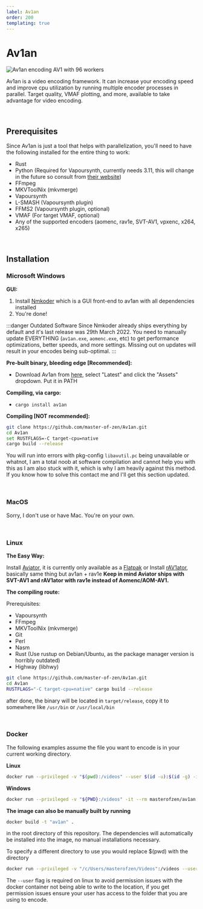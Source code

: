 ```yaml
---
label: Av1an
order: 200
templating: true
---
```


# Av1an

![Av1an encoding AV1 with 96 workers](https://cdn.discordapp.com/attachments/756076013372440656/1103284312675188777/av1an_96_workers.jpeg)

Av1an is a video encoding framework. It can increase your encoding speed and improve cpu utilization by running multiple encoder processes in parallel. Target quality, VMAF plotting, and more, available to take advantage for video encoding.

&nbsp;&nbsp;
## Prerequisites
Since Av1an is just a tool that helps with parallelization, you'll need to have the following installed for the entire thing to work: 
- Rust
- Python (Required for Vapoursynth, currently needs 3.11, this will change in the future so consult from [their website](http://www.vapoursynth.com/doc/installation.html))
- FFmpeg
- MKVToolNix (mkvmerge)
- Vapoursynth
- L-SMASH (Vapoursynth plugin)
- FFMS2 (Vapoursynth plugin, optional)
- VMAF (For target VMAF, optional)
- Any of the supported encoders (aomenc, rav1e, SVT-AV1, vpxenc, x264, x265)

&nbsp;&nbsp;
## Installation
### Microsoft Windows
**GUI:**
1. Install [Nmkoder](https://github.com/n00mkrad/nmkoder) which is a GUI front-end to av1an with all dependencies installed
2. You're done!

:::danger Outdated Software
Since Nmkoder already ships everything by default and it's last release was 29th March 2022. You need to manually update EVERYTHING (``av1an.exe``, ``aomenc.exe``, etc) to get performance optimizations, better speeds, and more settings. Missing out on updates will result in your encodes being sub-optimal.
:::


**Pre-built binary, bleeding edge [Recommended]:**

- Download Av1an from [here](https://github.com/master-of-zen/Av1an/releases), select "Latest" and click the "Assets" dropdown. Put it in PATH

**Compiling, via cargo:**

- ``cargo install av1an``

**Compiling [NOT recommended]:**
```bash
git clone https://github.com/master-of-zen/Av1an.git
cd Av1an
set RUSTFLAGS=-C target-cpu=native
cargo build --release
```
You will run into errors with pkg-config ``libavutil.pc`` being unavailable or whatnot, I am a total noob at software compilation and cannot help you with this as I am also stuck with it, which is why I am heavily against this method. If you know how to solve this contact me and I'll get this section updated.

&nbsp;&nbsp;
### MacOS

Sorry, I don't use or have Mac. You're on your own.

&nbsp;&nbsp;
### Linux

**The Easy Way:** 

Install [Aviator](https://github.com/gianni-rosato/aviator), it is currently only available as a [Flatpak](https://beta.flathub.org/apps/net.natesales.Aviator)
or
Install [rAV1ator](https://giannirosato.com/blog/post/aviator-1/), basically same thing but av1an + rav1e
**Keep in mind Aviator ships with SVT-AV1 and rAV1ator with rav1e instead of Aomenc/AOM-AV1.**
&nbsp;&nbsp;


**The compiling route:**

Prerequisites: 
- Vapoursynth
- FFmpeg
- MKVToolNix (mkvmerge)
- Git
- Perl
- Nasm
- Rust (Use rustup on Debian/Ubuntu, as the package manager version is horribly outdated)
- Highway (libhwy)

```bash
git clone https://github.com/master-of-zen/Av1an.git
cd Av1an
RUSTFLAGS="-C target-cpu=native" cargo build --release
```

after done, the binary will be located in ``target/release``, copy it to somewhere like ``/usr/bin`` or ``/usr/local/bin``

&nbsp;&nbsp;

### Docker
The following examples assume the file you want to encode is in your current working directory.

**Linux**

```bash
docker run --privileged -v "$(pwd):/videos" --user $(id -u):$(id -g) -it --rm masterofzen/av1an:latest -i S01E01.mkv {options}
```

**Windows**

```bash
docker run --privileged -v "${PWD}:/videos" -it --rm masterofzen/av1an:latest -i S01E01.mkv {options}
```

**The image can also be manually built by running**

```bash
docker build -t "av1an" .
```
in the root directory of this repository. The dependencies will automatically be installed into the image, no manual installations necessary.


To specify a different directory to use you would replace $(pwd) with the directory

```bash
docker run --privileged -v "/c/Users/masterofzen/Videos":/videos --user $(id -u):$(id -g) -it --rm masterofzen/av1an:latest -i S01E01.mkv {options}
```

The ``--user`` flag is required on linux to avoid permission issues with the docker container not being able to write to the location, if you get permission issues ensure your user has access to the folder that you are using to encode.
